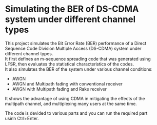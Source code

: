 # Simulating the BER of DS-CDMA system under different channel types
This project simulates the Bit Error Rate (BER) performance of a Direct Sequence Code Division Multiple Access (DS-CDMA) system under different channel types.  
It first defines an m-sequence spreading code that was generated using LFSR, then evaluates the statistical characteristics of the codes.  
It also simulates the BER of the system under various channel conditions:
- AWGN  
- AWGN and Multipath fading with conventional receiver  
- AWGN with Multipath fading and Rake receiver  

It shows the advantage of using CDMA in mitigating the effects of the multipath channel, and multiplexing many users at the same time.

The code is devided to various parts and you can run the required part usinh Ctrl+Enter.
